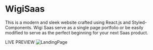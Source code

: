 # WigiSaas


This is a modern and sleek website crafted using React.js and Styled-Components. Wigi Saas serve as a single page portfolio or be easily modified to serve as the perfect beginning for your next Saas product.



LIVE PREVIEW
![LandingPage](https://user-images.githubusercontent.com/54145202/115663317-3ce3f300-a338-11eb-89bd-14deaee76a95.png)





